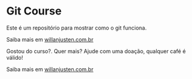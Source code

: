 # Git Course
Este é um repositório para mostrar como o git funciona.
	

Saiba mais em [willanjusten.com.br](http://willanjusten.com.br)

Gostou do curso?. Quer mais? Ajude com uma doação, qualquer café é válido!


Saiba mais em [willanjusten.com.br](http://willanjusten.com.br)
